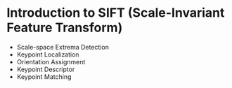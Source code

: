 # Introduction to SIFT (Scale-Invariant Feature Transform)
- Scale-space Extrema Detection
- Keypoint Localization
- Orientation Assignment
- Keypoint Descriptor
- Keypoint Matching

